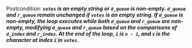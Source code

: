 Postcondition: ***`votes` is an empty string or `d_queue` is non-empty. `d_queue` and `r_queue` remain unchanged if `votes` is an empty string. If `d_queue` is non-empty, the loop executes while both `d_queue` and `r_queue` are non-empty, modifying `d_queue` and `r_queue` based on the comparisons of `d_index` and `r_index`. At the end of the loop, `i` is `n - 1`, and `v` is the character at index `i` in `votes`.***